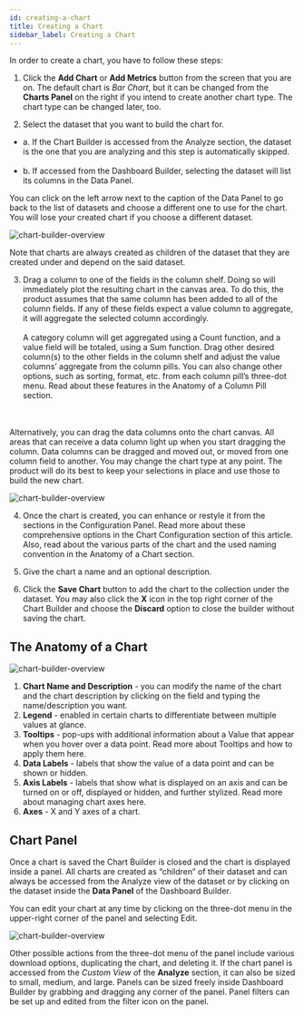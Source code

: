 ```yaml
---
id: creating-a-chart
title: Creating a Chart
sidebar_label: Creating a Chart
---
```

<div style={{textAlign: "justify"}}>

In order to create a chart, you have to follow these steps:

1. Click the **Add Chart** or **Add Metrics** button from the screen that you are on.
The default chart is *Bar Chart*, but it can be changed from the **Charts Panel** on the right if you intend to create another chart type. The chart type can be changed later, too.

2. Select the dataset that you want to build the chart for. 

<ul style={{listStyle: 'none', marginLeft: '20px'}}>
<li>  a. If the Chart Builder is accessed from the Analyze section, the dataset is the one that you are analyzing and this step is automatically skipped.</li>
<br/>
<li>  b. If accessed from the Dashboard Builder, selecting the dataset will list its columns in the Data Panel.</li></ul> 

You can click on the left arrow next to the caption of the Data Panel to go back to the list 
of datasets and choose a different one to use for the chart. You will lose your created 
chart if you choose a different dataset.

![chart-builder-overview](https://s3.amazonaws.com/cdn.qrvey.com/documentation_assets/partner-portal/qrvey-composer/chart-builder/create-chart/create1.png#thumbnail-40)

Note that charts are always created as children of the dataset that they are created
under and depend on the said dataset.

3. Drag a column to one of the fields in the column shelf. 
Doing so will immediately plot the resulting chart in the canvas area. To do this, the product assumes that the same column has been added to all of the column fields. If any of these fields expect a value column to aggregate, it will aggregate the selected column accordingly.<br/><br/> 
A category column will get aggregated using a Count function, and a value field will be totaled, using a Sum function. 
Drag other desired column(s) to the other fields in the column shelf and adjust the value columns’ aggregate from the column pills. 
You can also change other options, such as sorting, format, etc. from each column pill’s three-dot menu. Read about these features in the Anatomy of a Column Pill section.
<br/>
<br/> 
Alternatively, you can drag the data columns onto the chart canvas. All areas that can receive a data column light up when you start dragging the column. 
Data columns can be dragged and moved out, or moved from one column field to another. 
You may change the chart type at any point. The product will do its best to keep your selections in place and use those to build the new chart.

![chart-builder-overview](https://s3.amazonaws.com/cdn.qrvey.com/documentation_assets/partner-portal/qrvey-composer/chart-builder/create-chart/create2.gif#thumbnail)

4. Once the chart is created, you can enhance or restyle it from the sections in the Configuration Panel. Read more about these comprehensive options in the Chart Configuration section of this article. Also, read about the various parts of the chart and the used naming convention in the Anatomy of a Chart section.

5. Give the chart a name and an optional description.

6. Click the **Save Chart** button to add the chart to the collection under the dataset. You may also click the **X** icon in the top right corner of the Chart Builder and choose the **Discard** option to close the builder without saving the chart.

## The Anatomy of a Chart

![chart-builder-overview](https://s3.amazonaws.com/cdn.qrvey.com/documentation_assets/partner-portal/qrvey-composer/chart-builder/create-chart/create3.png#thumbnail)
1. **Chart Name and Description** - you can modify the name of the chart and the chart description by clicking on the field and typing the name/description you want.
2. **Legend** - enabled in certain charts to differentiate between multiple values at glance.
3. **Tooltips** - pop-ups with additional information about a Value that appear when you hover over a data point. Read more about Tooltips and how to apply them here.
4. **Data Labels** - labels that show the value of a data point and can be shown or hidden.
5. **Axis Labels** - labels that show what is displayed on an axis and can be turned on or off, displayed or hidden, and further stylized. Read more about managing chart axes here.
6. **Axes** - X and Y axes of a chart.

## Chart Panel
Once a chart is saved the Chart Builder is closed and the chart is displayed inside a panel. All charts are created as “children” of their dataset and can always be accessed from the Analyze view of the dataset or by clicking on the dataset inside the **Data Panel** of the Dashboard Builder.  

You can edit your chart at any time by clicking on the three-dot menu in the upper-right corner of the panel and selecting Edit.

![chart-builder-overview](https://s3.amazonaws.com/cdn.qrvey.com/documentation_assets/ui-docs/dataviews/chart-builder/creating-charts/create4.png#thumbnail-60)


Other possible actions from the three-dot menu of the panel include various download options, duplicating the chart, and deleting it. If the chart panel is accessed from the *Custom View* of the **Analyze** section, it can also be sized to small, medium, and large. Panels can be sized freely inside Dashboard Builder by grabbing and dragging any corner of the panel.
Panel filters can be set up and edited from the filter icon on the panel.

</div>